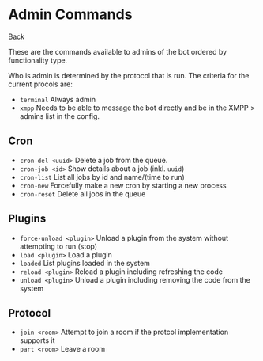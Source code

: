 # Admin Commands

[Back](/datamaskin/)

These are the commands available to admins of the bot ordered by
functionality type.

Who is admin is determined by the protocol that is run. The criteria
for the current procols are:

- `terminal` Always admin
- `xmpp` Needs to be able to message the bot directly and be in the
  XMPP > admins list in the config.

## Cron

- `cron-del <uuid>` Delete a job from the queue.
- `cron-job <id>` Show details about a job (inkl. `uuid`)
- `cron-list` List all jobs by id and name/(time to run)
- `cron-new` Forcefully make a new cron by starting a new process
- `cron-reset` Delete all jobs in the queue

## Plugins

- `force-unload <plugin>` Unload a plugin from the system without attempting to run (stop)
- `load <plugin>` Load a plugin
- `loaded` List plugins loaded in the system
- `reload <plugin>` Reload a plugin including refreshing the code
- `unload <plugin>` Unload a plugin including removing the code from the system

## Protocol

- `join <room>` Attempt to join a room if the protcol implementation supports it
- `part <room>` Leave a room
